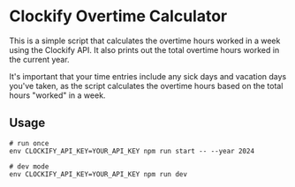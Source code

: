 # Clockify Overtime Calculator

This is a simple script that calculates the overtime hours worked in a week using the Clockify API.
It also prints out the total overtime hours worked in the current year.

It's important that your time entries include any sick days and vacation days you've taken, as the script calculates the overtime hours based on the total hours "worked" in a week.

## Usage

```
# run once
env CLOCKIFY_API_KEY=YOUR_API_KEY npm run start -- --year 2024

# dev mode
env CLOCKIFY_API_KEY=YOUR_API_KEY npm run dev
```

